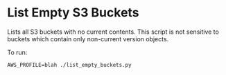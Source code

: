 # List Empty S3 Buckets

Lists all S3 buckets with no current contents. This script is not sensitive to
buckets which contain only non-current version objects.

To run:

```
AWS_PROFILE=blah ./list_empty_buckets.py
```
